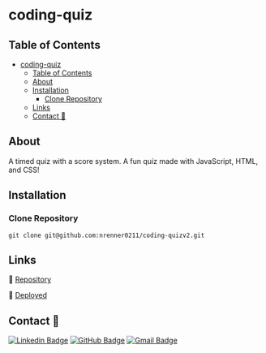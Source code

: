 # coding-quiz

## Table of Contents

- [coding-quiz](#coding-quiz)
  - [Table of Contents](#table-of-contents)
  - [About](#about)
  - [Installation](#installation)
    - [Clone Repository](#clone-repository)
  - [Links](#links)
  - [Contact 📩](#contact-)

## About

A timed quiz with a score system. A fun quiz made with JavaScript, HTML, and CSS!

## Installation

### Clone Repository

`git clone git@github.com:nrenner0211/coding-quizv2.git`

## Links

🔗 [Repository](https://github.com/nrenner0211/coding-quizv2)

🔗 [Deployed](https://nrenner0211.github.io/coding-quizv2/)

## Contact 📩

[![Linkedin Badge](https://img.shields.io/badge/-nrenner0211-blue?style=flat-square&logo=Linkedin&logoColor=white&link=https://www.linkedin.com/in/nicolette-renner/)](https://www.linkedin.com/in/nicolette-renner/)
[![GitHub Badge](https://img.shields.io/badge/-nrenner0211-7261A3?style=flat-square&logo=Github&logoColor=white&link=https://github.com/nrenner0211)](https://github.com/nrenner0211)
[![Gmail Badge](https://img.shields.io/badge/-nrenner0211@gmail.com-c14438?style=flat-square&logo=Gmail&logoColor=white&link=mailto:nrenner0211@gmail.com)](mailto:nrenner0211@gmail.com)
